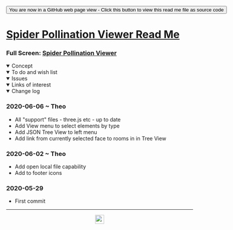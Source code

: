 <span style=display:none; >[You are now in a GitHub source code view - click this link to view Read Me file as a web page]( https://ladybug.tools/spider-2020/spider-pollination-viewer/readme.html "View file as a web page." ) </span>

<div><input type=button class = 'btn btn-secondary btn-sm' onclick=window.location.href="https://github.com/ladybug-tools/spider-2020/tree/master/spider-pollination-viewer/";
value='You are now in a GitHub web page view - Click this button to view this read me file as source code' ></div>


# [Spider Pollination Viewer Read Me]( ./readme.html )

<!--@@@
<iframe src=https://ladybug.tools/spider-2020/spider-pollination-viewer/ width=100% height=500px >Iframes are not viewable in GitHub source code view</iframe>
_Spider Pollination Viewer _
@@@-->


### Full Screen: [Spider Pollination Viewer]( https://www.ladybug.tools/spider-2020/spider-pollination-viewer/ )


<details open >
<summary>Concept</summary>


</details>

<details open >
<summary>To do and wish list </summary>


</details>

<details open >
<summary>Issues </summary>


</details>

<details open >
<summary>Links of interest</summary>


</details>

<details open >
<summary>Change log </summary>

### 2020-06-06 ~ Theo

* All "support" files - three.js etc - up to date
* Add View menu to select elements by type
* Add JSON Tree View to left menu
* Add link from currently selected face to rooms in in Tree View


### 2020-06-02 ~ Theo

* Add open local file capability
* Add to footer icons


### 2020-05-29

* First commit

</details>

***

<center title="hello! Click me to go up to the top" ><a href=javascript:window.scrollTo(0,0); style=text-decoration:none; > <img width=24 src="https://ladybug.tools/artwork/icons_bugs/ico/spider.ico" > </a></center>

